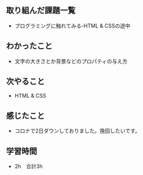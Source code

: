 ## 取り組んだ課題一覧
- プログラミングに触れてみる-HTML & CSSの途中
## わかったこと
- 文字の大きさとか背景などのプロパティの与え方
## 次やること
- HTML & CSS
## 感じたこと
- コロナで2日ダウンしておりました。挽回したいです。
## 学習時間
- 2h　合計3h
